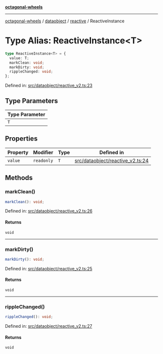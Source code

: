 [**octagonal-wheels**](../../../README.md)

***

[octagonal-wheels](../../../modules.md) / [dataobject](../../README.md) / [reactive](../README.md) / ReactiveInstance

# Type Alias: ReactiveInstance\<T\>

```ts
type ReactiveInstance<T> = {
  value: T;
  markClean: void;
  markDirty: void;
  rippleChanged: void;
};
```

Defined in: [src/dataobject/reactive\_v2.ts:23](https://github.com/vrtmrz/octagonal-wheels/blob/main/src/dataobject/reactive_v2.ts#L23)

## Type Parameters

| Type Parameter |
| ------ |
| `T` |

## Properties

| Property | Modifier | Type | Defined in |
| ------ | ------ | ------ | ------ |
| <a id="value"></a> `value` | `readonly` | `T` | [src/dataobject/reactive\_v2.ts:24](https://github.com/vrtmrz/octagonal-wheels/blob/main/src/dataobject/reactive_v2.ts#L24) |

## Methods

### markClean()

```ts
markClean(): void;
```

Defined in: [src/dataobject/reactive\_v2.ts:26](https://github.com/vrtmrz/octagonal-wheels/blob/main/src/dataobject/reactive_v2.ts#L26)

#### Returns

`void`

***

### markDirty()

```ts
markDirty(): void;
```

Defined in: [src/dataobject/reactive\_v2.ts:25](https://github.com/vrtmrz/octagonal-wheels/blob/main/src/dataobject/reactive_v2.ts#L25)

#### Returns

`void`

***

### rippleChanged()

```ts
rippleChanged(): void;
```

Defined in: [src/dataobject/reactive\_v2.ts:27](https://github.com/vrtmrz/octagonal-wheels/blob/main/src/dataobject/reactive_v2.ts#L27)

#### Returns

`void`

